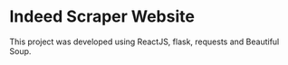 # Indeed Scraper Website

This project was developed using ReactJS, flask, requests and Beautiful Soup. 